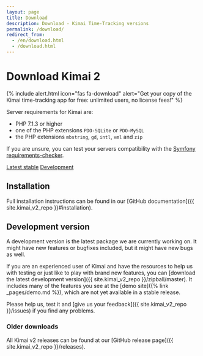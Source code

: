 ```yaml
---
layout: page
title: Download
description: Download - Kimai Time-Tracking versions
permalink: /download/
redirect_from:
  - /en/download.html
  - /download.html
---
```


# Download Kimai 2

{% include alert.html icon="fas fa-download" alert="Get your copy of the Kimai time-tracking app for free: unlimited users, no license fees!" %}

Server requirements for Kimai are: 

- PHP 7.1.3 or higher 
- one of the PHP extensions `PDO-SQLite` or `PDO-MySQL`
- the PHP extensions `mbstring`, `gd`, `intl`, `xml` and `zip` 

If you are unsure, you can test your servers compatibility with the [Symfony requirements-checker](http://symfony.com/doc/current/reference/requirements.html).

<a href="{{ site.kimai_v2_repo }}{{ site.kimai_v2_latest }}" class="btn btn-primary"><i class="fas fa-download"></i> Latest stable</a>
<a href="{{ site.kimai_v2_repo }}/zipball/master" class="btn btn-secondary"><i class="fas fa-download"></i> Development</a>

## Installation

Full installation instructions can be found in our [GitHub documentation]({{ site.kimai_v2_repo }}#installation).

## Development version

A development version is the latest package we are currently working on. It might have new features or bugfixes included, but it might have new bugs as well.

If you are an experienced user of Kimai and have the resources to help us with testing or just like to play with brand new features,
you can [download the latest development version]({{ site.kimai_v2_repo }}/zipball/master).
It includes many of the features you see at the [demo site]({% link _pages/demo.md %}), which are not yet available in a stable release.

Please help us, test it and [give us your feedback]({{ site.kimai_v2_repo }}/issues) if you find any problems.

### Older downloads

All Kimai v2 releases can be found at our [GitHub release page]({{ site.kimai_v2_repo }}/releases).